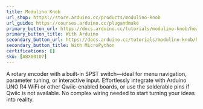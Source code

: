 ```yaml
---
title: Modulino Knob
url_shop: https://store.arduino.cc/products/modulino-knob
url_guide: https://courses.arduino.cc/plugandmake
primary_button_url: https://docs.arduino.cc/tutorials/modulino-knob/how-knob-ardu/
primary_button_title: With Arduino
secondary_button_url: https://docs.arduino.cc/tutorials/modulino-knob/how-knob-mp/
secondary_button_title: With MicroPython
certifications: []
sku: [ABX00107]
---
```


A rotary encoder with a built-in SPST switch—ideal for menu navigation, parameter tuning, or interactive input. Effortlessly integrate with Arduino UNO R4 WiFi or other Qwiic-enabled boards, or use the solderable pins if Qwiic is not available. No complex wiring needed to start turning your ideas into reality.
